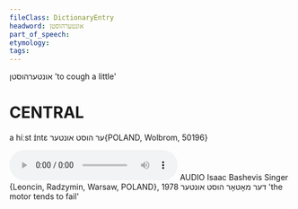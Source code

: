 ```yaml
---
fileClass: DictionaryEntry
headword: אונטערהוסטן
part_of_speech: 
etymology: 
tags: 
---
```

אונטערהוסטן
'to cough a little'

CENTRAL
========

a híːst ɪ́ntɛ ער הוסט אונטער{POLAND, Wolbrom, 50196}

<audio controls src="https://ia801503.us.archive.org/5/items/BashevisLexicon/DerMotorHustUnter-IsaacBashevisSinger1978.mp3"></audio>
AUDIO Isaac Bashevis Singer {Leoncin, Radzymin, Warsaw, POLAND}, 1978
דער מאָטאָר הוסט אונטער 'the motor tends to fail'